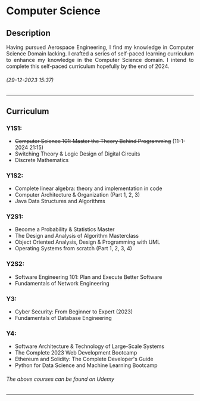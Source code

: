 # Computer Science

## Description
<p align="justify">
	Having pursued Aerospace Engineering, I find my knowledge in Computer Science Domain lacking. 
	I crafted a series of self-paced learning curriculum to enhance my knowledge in the Computer Science domain.
	I intend to complete this self-paced curriculum hopefully by the end of 2024.
</p>

###### (29-12-2023 15:37)

---
## Curriculum

### Y1S1:
- <del>Computer Science 101: Master the Theory Behind Programming</del> (11-1-2024 21:15)
- Switching Theory & Logic Design of Digital Circuits 
- Discrete Mathematics

### Y1S2:
- Complete linear algebra: theory and implementation in code 
- Computer Architecture & Organization (Part 1, 2, 3)
- Java Data Structures and Algorithms

### Y2S1:
- Become a Probability & Statistics Master
- The Design and Analysis of Algorithm Masterclass
- Object Oriented Analysis, Design & Programming with UML 
- Operating Systems from scratch (Part 1, 2, 3, 4)

### Y2S2:
- Software Engineering 101: Plan and Execute Better Software
- Fundamentals of Network Engineering 

### Y3:
- Cyber Security: From Beginner to Expert (2023)
- Fundamentals of Database Engineering 

### Y4:
- Software Architecture & Technology of Large-Scale Systems 
- The Complete 2023 Web Development Bootcamp 
- Ethereum and Solidity: The Complete Developer's Guide 
- Python for Data Science and Machine Learning Bootcamp

###### *The above courses can be found on Udemy*
---


